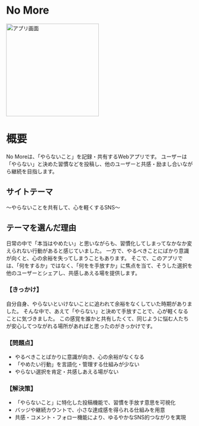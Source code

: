 # No More
<img src="https://github.com/user-attachments/assets/b01a551a-f016-43c4-bb51-6e2ab1af5dd8" alt="アプリ画面" width="250">

# 概要
No Moreは、「やらないこと」を記録・共有するWebアプリです。
ユーザーは「やらない」と決めた習慣などを投稿し、他のユーザーと共感・励まし合いながら継続を目指します。

## サイトテーマ
〜やらないことを共有して、心を軽くするSNS〜

## テーマを選んだ理由
日常の中で「本当はやめたい」と思いながらも、習慣化してしまってなかなか変えられない行動があると感じていました。
一方で、やるべきことにばかり意識が向くと、心の余裕を失ってしまうこともあります。
そこで、このアプリでは、「何をするか」ではなく、「何をを手放すか」に焦点を当て、そうした選択を他のユーザーとシェアし、共感しあえる場を提供します。

### 【きっかけ】
自分自身、やらないといけないことに追われて余裕をなくしていた時期がありました。
そんな中で、あえて「やらない」と決めて手放すことで、心が軽くなることに気づきました。
この感覚を誰かと共有したくて、同じように悩む人たちが安心してつながれる場所があればと思ったのがきっかけです。

### 【問題点】
* やるべきことばかりに意識が向き、心の余裕がなくなる
* 「やめたい行動」を言語化・管理する仕組みが少ない
* やらない選択を肯定・共感しあえる場がない

### 【解決策】
* 「やらないこと」に特化した投稿機能で、習慣を手放す意思を可視化
* バッジや継続カウントで、小さな達成感を得られる仕組みを用意
* 共感・コメント・フォロー機能により、ゆるやかなSNS的つながりを実現
